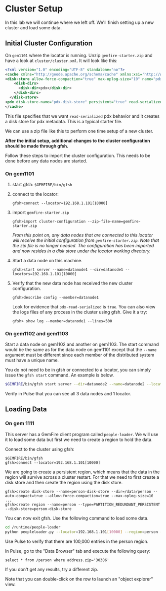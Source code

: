# Cluster Setup

In this lab we will continue where we left off.  We'll finish setting 
up a new cluster and load some data.  

## Initial Cluster Configuration 

On `gem1101` where the locator is running.  Unzip `gemfire-starter.zip` and 
have a look at `cluster/cluster.xml`.  It will look like this:

```xml
<?xml version="1.0" encoding="UTF-8" standalone="no"?>
<cache xmlns="http://geode.apache.org/schema/cache" xmlns:xsi="http://www.w3.org/2001/XMLSchema-instance" copy-on-read="false" is-server="false" lock-lease="120" lock-timeout="60" search-timeout="300" version="1.0" xsi:schemaLocation="http://geode.apache.org/schema/cache http://geode.apache.org/schema/cache/cache-1.0.xsd">
<disk-store allow-force-compaction="true" max-oplog-size="10" name="pdx-disk-store">
    <disk-dirs>
      <disk-dir>pdx</disk-dir>
    </disk-dirs>
  </disk-store>
<pdx disk-store-name="pdx-disk-store" persistent="true" read-serialized="true"/>
</cache>
```

This file specifies that we want `read-serialized` pdx behavior and 
it creates a disk store for pdx metadata.  This is a typical starter file.

We can use a zip file like this to perform one time setup of a new cluster.

__After the initial setup, additional changes to the cluster configuration 
should be made through gfsh.__

Follow these steps to import the cluster configuration. This needs to be done 
before any data nodes are started.

### On gem1101 

1. start gfsh: `$GEMFIRE/bin/gfsh`
2. connect to the locator: 

	`gfsh>connect --locator=192.168.1.101[10000]`
	
3. import `gemfire-starter.zip`

	```
	gfsh>import cluster-configuration --zip-file-name=gemfire-starter.zip
	```

	_From this point on, any data nodes that are connected to this locator
	will receive the initial configuration from `gemfire-starter.zip`.  Note 
	that the zip file is no longer needed.  The configuration has been imported 
	and now resides in a disk store under the locator working directory._
	
4. Start a data node on this machine.

	```
	gfsh>start server --name=datanode1 --dir=datanode1 --locators=192.168.1.101[10000]
	```
	
5. Verify that the new data node has received the new cluster configuration. 
	
	```
	gfsh>describe config --member=datanode1
	```
	
	Look for evidence that `pdx-read-serialized` is `true`.  You can also 
	view the logs files of any process in the cluster using gfsh.  Give 
	it a try: 
	
	`gfsh> show log --member=datanode1 --lines=500`
	
	
### On gem1102 and gem1103

Start a data node on gem1102 and another on gem1103.  The start command 
would be the same as for the data node on gem1101 except that the `--name` 
argument must be different since each member of the distributed system must 
have a unique name. 

You do not need to be in gfsh or connected to a locator, you can simply 
issue the `gfsh start` command.  An example is below.

```bash
$GEMFIRE/bin/gfsh start server --dir=datanode2 --name=datanode2 --locators=192.168.1.101[10000]
```

Verify in Pulse that you can see all 3 data nodes and 1 locator.

## Loading Data

### On gem 1111

This server has a GemFire client program called `people-loader`.  We 
will use it to load some data but first we need to create a region 
to hold the data.


Connect to the cluster using gfsh:

```
$GEMFIRE/bin/gfsh
gfsh>connect --locator=192.168.1.101[10000]
```

We are going to create a persistent region, which means that the data in the 
region will survive across a cluster restart.  For that we need to first 
create a disk store and then create the region using the disk store.

```
gfsh>create disk-store --name=person-disk-store --dir=/data/person --auto-compact=true --allow-force-compaction=true --max-oplog-size=10
...
gfsh>create region --name=person --type=PARTITION_REDUNDANT_PERSISTENT --disk-store=person-disk-store
```

You can now exit gfsh.  Use the following command to load some data.

```bash
cd /runtime/people-loader
python peopleloader.py --locator=192.168.1.101[10000] --region=person --count=100000 --threads=4
```

Use Pulse to verify that there are 100,000 entries in the person region.  

In Pulse, go to the "Data Browser" tab and execute the following query:

`select * from /person where address.zip='30306'`

If you don't get any results, try a different zip.  

Note that you can double-click on the row to launch an "object explorer" view.

